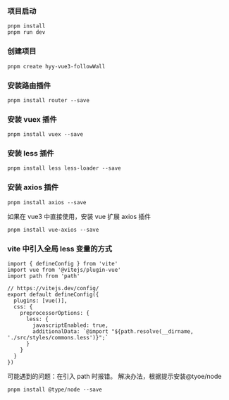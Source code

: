 ### 项目启动

```
pnpm install
pnpm run dev
```

### 创建项目

```
pnpm create hyy-vue3-followWall
```

### 安装路由插件

```
pnpm install router --save
```

### 安装 vuex 插件

```
pnpm install vuex --save
```

### 安装 less 插件

```
pnpm install less less-loader --save
```

### 安装 axios 插件

```
pnpm install axios --save
```

如果在 vue3 中直接使用，安装 vue 扩展 axios 插件

```
pnpm install vue-axios --save
```

### vite 中引入全局 less 变量的方式

```
import { defineConfig } from 'vite'
import vue from '@vitejs/plugin-vue'
import path from 'path'

// https://vitejs.dev/config/
export default defineConfig({
  plugins: [vue()],
  css: {
    preprocessorOptions: {
      less: {
        javascriptEnabled: true,
        additionalData: `@import "${path.resolve(__dirname, './src/styles/commons.less')}";`
      }
    }
  }
})
```

可能遇到的问题：在引入 path 时报错。
解决办法，根据提示安装@tyoe/node

```
pnpm install @type/node --save
```
